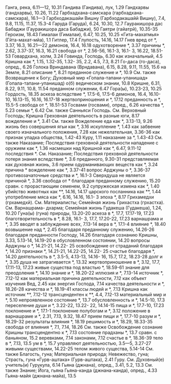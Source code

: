 Ганга, река, 6.11—12, 10.31 
Гандива (Гандива), лук, 1.29 
Гандхарвы (гандхарвы), 10.26, 11.22 
Гарбхадхана-самскара (гарбхадхана-самскара), 16.1—3
Гарбходакашайи Вишну (Гарбходакашайй Вишну), 7.4, 9.8, 11.15, 11.37, 15.3-4
Гаруда (Гаруда), 6.24, 10.30, 12.7 
Гауракишора дас Бабаджи (Гауракишора даса Бабаджи), 50 
Гаятри (гайатрй), 10.35-35 
Героизм, 18.43
Гималаи (Гималаи), 6.47, 10.25, 10.25
	«Гита-махатмья» (Гйта-махат-мйа), 1.1 
Гитлер, 17.4 
Глупость, 14.16, 14.17 
Гнев
	вред от *, 3.37, 16.3, 16.21—22 
	демонов, 16.4, 16.18 
	одухотворение *, 3.37
	причины *, 2.62, 3.37-37, 16.3, 16.21
	свобода от *, 2.56-56, 16.1-3, 16.1- 3, 16.22, 18.51-53 
Говардхана, холм, 3.24 
Говинда, Господь, 6.30 
	как изначальный, 4.5 
	Кришна как *, 1.15, 1.32-35, 1.32- 35, 2.2, 4.5, 7.3, 8.21 
Го-даса (го-даса), опред., 6.26 
Голока Вриндавана (Врндавана), 6.15, 8.28, 9.11, 11.55, 15.6 
	на Земле, 8.21 
	описание *, 8.21 
	преданное служение и *, 10.9 
	См. также Возвращение к Богу; Духовный мир
«Гопала-тапани-упанишад» (Гопала-тапани-упанишад) о(б)
	ведическом знании, 10.8 
	Кришне, 6.31, 8.22, 9.11, 10.8, 11.54 
	преданном служении, 6.47 
Гора(ы), 10.23-23, 10.25 
Гордость, 18.35
	аскеза вследствие *, 17.5-6, 17.5-6
	демонов, 16.4, 16.10-10, 16.13-15, 16.16, 16.17-18
	жертвоприношения и *, 17.12 
	преданность и *, 15.5-5 
	свобода от *, 18.51-53
Госвами (госвами), опред., 6.26 
	качества *, 5.23 
	семьи *, 6.42 
	См. также Санньяси
Господь.
	См. Верховный Господь; Кришна
Греховная деятельность в разные юги, 8.17 
	вожделение и *, 3.41 
		См. также Вожделение
	еда как *, 3.13-13, 9.26 
	жизнь без совершения ягьи как *, 3.16 
	искупление *, 1.43
	как забвение своего изначального положения, 7.28
	как нежелательная, 3.36-36 
	как признак упадка общества, 1.42-43 
	Куру, 1.11
	наказание за *, 1.43-43
		См. также Наказание; Последствия греховной деятельности
	нападение с оружием как *, 1.36 
	насмешки над Кришной как *, 6.47, 9.11-12
	последствия *.
		См. Наказание; Последствия греховной деятельности
	потеря знания вследствие *, 3.6 
	преданного, 9.30-31 
	представляемая как духовная жизнь, 3.6
	прием одурманивающих веществ как *, 3.24 
	причина *
		вожделение как *, 3.37-41 
		вопрос Арджуны о *, 3.36-37 
	противозачаточные средства и *, 16.1-3
	Сверхдуша не является причиной *, 3.36
	свобода от * благодаря преданному служению, 15.20
	сравн. с прорастающим семенем, 9.2
	супружеская измена как *, 1.40 
	убийство
		животных как **, 14.16, 14.17 
		царского посланника как **, 1.44 
	употребление мяса как *, 6.16, 14.16, 16.1- 3 
	эпоха *, 8.17
Грихамедхи (грхамедхй).
	См. Материалисты; Семейная жизнь
Грихастха (грхастха).
	См. Варнашрама- дхарма; Семейная жизнь
Гудакеша (Гудакеша), 1.24, 10.20 
Гуна(ы) (гуна) природы, 13.20-20 
	аскеза в *, 17.7, 17.17-19, 17.23 
	благотворительность в *, 8.28, 16.1- 3, 17.7, 17.20-22, 17.23 
	варнашрама и *, 3.35
	вводят в заблуждение всех, 7.13-14 
	вера в *, 17.1-4 
	влияние *, 18.40 
	возвышение над *, 2.45
		благодаря преданному служению, 14.26-26
		благодаря преданности Господу, 14.26
		благодаря сознанию Кришны, 3.33, 5.13-14, 14.19-20 
		в обусловленном состоянии, 14.20
		вопросы Арджуны о *, 14.21-21, 14.22- 25
		освобождение от страданий благодаря *, 14.20
		признаки *, 14.21-21, 14.22-25, 14.22- 25
		счастье благодаря *, 14.20
	деятельность в *, 3.5-5, 4.13-13, 14.16- 16, 15.7, 17.2, 18.23-28 
	долг и *, 3.35
	душа не затрагивается *, 13.32 
	жертвоприношение в *, 3.12, 17.7, 17.11-13, 17.23 
	живые существа под властью *, 18.59-61 
	знание для преодоления *, 14.10 
	знание и *, 18.20-22 
	иллюзия и *, 7.13-14 
	источник *, 7.12-12 
	как материальная причина деятельности, 7.12
	как объект изучения Вед, 2.45
	как энергия Господа, 7.14
	качества деятельности и *, 18.26-28
	качества и *, 18.19-41
	классы людей и *, 7.13
	Кришна
		как источник **, 7.12-12 
		трансцендентен к **, 4.4, 7.12-13 
	материальный мир и *, 5.10 
	непроявленное состояние *, 13.7 
	обусловленность и *, 14.5-10, 17.3
	переселение души и *, 3.22-22, 13.22- 22, 14.14-15 
	пища и *, 17.7-10, 17.23 
	поклонение и *, 17.1-1 
	поклонение полубогам и *, 3.12 
	положение в варнашраме и *, 2.31, 7.13, 9.32, 18.47 
	прием пищи и *, 17.7-10 
	разум и *, 18.29-32 
	результаты влияния *, 18.19 
	решимость и *, 18.29, 18.33-35 
	свобода от влияния *, 7.1, 7.14, 18.26 
		См. также Освобождение
	сознание Кришны трансцендентно к *, 7.13
	состояние прадханы *, 13.7 
	сравн. с
		баньяном, 15.2 
		веревками, 7.14 
		законами, 7.12 
	счастье в *, 18.36-39 
	тело в *, 7.13, 13.5 
	ум в *, 15.7
	управляют
		деятельностью, 3.5—5, 3.27-27 
		живыми существами, 14.22-25 
		телом живого существа, 5.14-14 
	См. также Благость, гуна; Материальная природа; Невежество, гуна; Страсть, гуна
«Гурв-аштака» (Гурв-аштака), 2.41 
Гуру.
	См. Духовный(е) учитель(и) Гурукула, 6.14
Гьяна (джнана), опред., 3.41, 5.2, 13.3 
	См. также Знание; Йога, гьяна Гьяна-канда (джнана-канда), опред., 4.33
Гьяна-майя (джнана-майа), 13.5